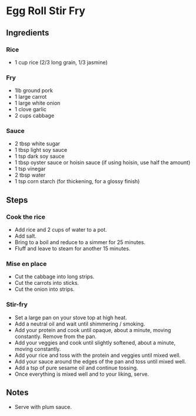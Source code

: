 # Egg Roll Stir Fry

## Ingredients

### Rice

- 1 cup rice (2/3 long grain, 1/3 jasmine)

### Fry

- 1lb ground pork
- 1 large carrot
- 1 large white onion
- 1 clove garlic
- 2 cups cabbage

### Sauce

- 2 tbsp white sugar
- 1 tbsp light soy sauce
- 1 tsp dark soy sauce
- 1 tbsp oyster sauce or hoisin sauce (if using hoisin, use half the amount)
- 1 tsp vinegar
- 2 tbsp water
- 1 tsp corn starch (for thickening, for a glossy finish)

## Steps

### Cook the rice

- Add rice and 2 cups of water to a pot.
- Add salt.
- Bring to a boil and reduce to a simmer for 25 minutes.
- Fluff and leave to steam for another 15 minutes.

### Mise en place

- Cut the cabbage into long strips.
- Cut the carrots into sticks.
- Cut the onion into strips.

### Stir-fry

- Set a large pan on your stove top at high heat.
- Add a neutral oil and wait until shimmering / smoking.
- Add your protein and cook until opaque, about a minute, moving constantly. Remove from the pan.
- Add your veggies and cook until slightly softened, about a minute, moving constantly.
- Add your rice and toss with the protein and veggies until mixed well.
- Add your sauce around the edges of the pan and toss until mixed well.
- Add a tsp of pure sesame oil and continue tossing.
- Once everything is mixed well and to your liking, serve.

## Notes

- Serve with plum sauce.